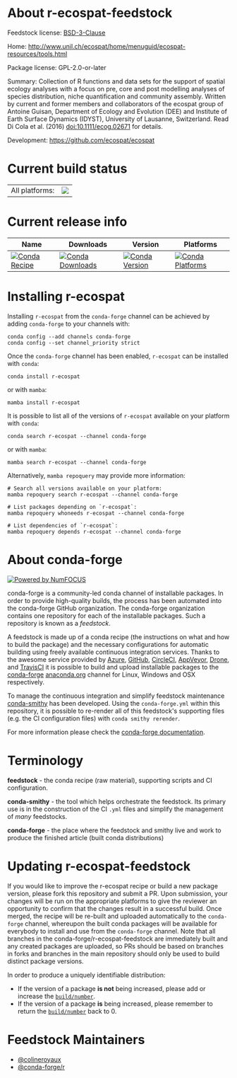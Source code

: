 About r-ecospat-feedstock
=========================

Feedstock license: [BSD-3-Clause](https://github.com/conda-forge/r-ecospat-feedstock/blob/main/LICENSE.txt)

Home: http://www.unil.ch/ecospat/home/menuguid/ecospat-resources/tools.html

Package license: GPL-2.0-or-later

Summary: Collection of R functions and data sets for the support of spatial ecology analyses with a focus on pre, core and post modelling analyses of species distribution, niche quantification and community assembly. Written by current and former members and collaborators of the ecospat group of Antoine Guisan, Department of Ecology and Evolution (DEE) and Institute of Earth Surface Dynamics (IDYST), University of Lausanne, Switzerland. Read Di Cola et al. (2016) <doi:10.1111/ecog.02671> for details.

Development: https://github.com/ecospat/ecospat

Current build status
====================


<table><tr><td>All platforms:</td>
    <td>
      <a href="https://dev.azure.com/conda-forge/feedstock-builds/_build/latest?definitionId=12293&branchName=main">
        <img src="https://dev.azure.com/conda-forge/feedstock-builds/_apis/build/status/r-ecospat-feedstock?branchName=main">
      </a>
    </td>
  </tr>
</table>

Current release info
====================

| Name | Downloads | Version | Platforms |
| --- | --- | --- | --- |
| [![Conda Recipe](https://img.shields.io/badge/recipe-r--ecospat-green.svg)](https://anaconda.org/conda-forge/r-ecospat) | [![Conda Downloads](https://img.shields.io/conda/dn/conda-forge/r-ecospat.svg)](https://anaconda.org/conda-forge/r-ecospat) | [![Conda Version](https://img.shields.io/conda/vn/conda-forge/r-ecospat.svg)](https://anaconda.org/conda-forge/r-ecospat) | [![Conda Platforms](https://img.shields.io/conda/pn/conda-forge/r-ecospat.svg)](https://anaconda.org/conda-forge/r-ecospat) |

Installing r-ecospat
====================

Installing `r-ecospat` from the `conda-forge` channel can be achieved by adding `conda-forge` to your channels with:

```
conda config --add channels conda-forge
conda config --set channel_priority strict
```

Once the `conda-forge` channel has been enabled, `r-ecospat` can be installed with `conda`:

```
conda install r-ecospat
```

or with `mamba`:

```
mamba install r-ecospat
```

It is possible to list all of the versions of `r-ecospat` available on your platform with `conda`:

```
conda search r-ecospat --channel conda-forge
```

or with `mamba`:

```
mamba search r-ecospat --channel conda-forge
```

Alternatively, `mamba repoquery` may provide more information:

```
# Search all versions available on your platform:
mamba repoquery search r-ecospat --channel conda-forge

# List packages depending on `r-ecospat`:
mamba repoquery whoneeds r-ecospat --channel conda-forge

# List dependencies of `r-ecospat`:
mamba repoquery depends r-ecospat --channel conda-forge
```


About conda-forge
=================

[![Powered by
NumFOCUS](https://img.shields.io/badge/powered%20by-NumFOCUS-orange.svg?style=flat&colorA=E1523D&colorB=007D8A)](https://numfocus.org)

conda-forge is a community-led conda channel of installable packages.
In order to provide high-quality builds, the process has been automated into the
conda-forge GitHub organization. The conda-forge organization contains one repository
for each of the installable packages. Such a repository is known as a *feedstock*.

A feedstock is made up of a conda recipe (the instructions on what and how to build
the package) and the necessary configurations for automatic building using freely
available continuous integration services. Thanks to the awesome service provided by
[Azure](https://azure.microsoft.com/en-us/services/devops/), [GitHub](https://github.com/),
[CircleCI](https://circleci.com/), [AppVeyor](https://www.appveyor.com/),
[Drone](https://cloud.drone.io/welcome), and [TravisCI](https://travis-ci.com/)
it is possible to build and upload installable packages to the
[conda-forge](https://anaconda.org/conda-forge) [anaconda.org](https://anaconda.org/)
channel for Linux, Windows and OSX respectively.

To manage the continuous integration and simplify feedstock maintenance
[conda-smithy](https://github.com/conda-forge/conda-smithy) has been developed.
Using the ``conda-forge.yml`` within this repository, it is possible to re-render all of
this feedstock's supporting files (e.g. the CI configuration files) with ``conda smithy rerender``.

For more information please check the [conda-forge documentation](https://conda-forge.org/docs/).

Terminology
===========

**feedstock** - the conda recipe (raw material), supporting scripts and CI configuration.

**conda-smithy** - the tool which helps orchestrate the feedstock.
                   Its primary use is in the construction of the CI ``.yml`` files
                   and simplify the management of *many* feedstocks.

**conda-forge** - the place where the feedstock and smithy live and work to
                  produce the finished article (built conda distributions)


Updating r-ecospat-feedstock
============================

If you would like to improve the r-ecospat recipe or build a new
package version, please fork this repository and submit a PR. Upon submission,
your changes will be run on the appropriate platforms to give the reviewer an
opportunity to confirm that the changes result in a successful build. Once
merged, the recipe will be re-built and uploaded automatically to the
`conda-forge` channel, whereupon the built conda packages will be available for
everybody to install and use from the `conda-forge` channel.
Note that all branches in the conda-forge/r-ecospat-feedstock are
immediately built and any created packages are uploaded, so PRs should be based
on branches in forks and branches in the main repository should only be used to
build distinct package versions.

In order to produce a uniquely identifiable distribution:
 * If the version of a package **is not** being increased, please add or increase
   the [``build/number``](https://docs.conda.io/projects/conda-build/en/latest/resources/define-metadata.html#build-number-and-string).
 * If the version of a package **is** being increased, please remember to return
   the [``build/number``](https://docs.conda.io/projects/conda-build/en/latest/resources/define-metadata.html#build-number-and-string)
   back to 0.

Feedstock Maintainers
=====================

* [@colineroyaux](https://github.com/colineroyaux/)
* [@conda-forge/r](https://github.com/conda-forge/r/)

